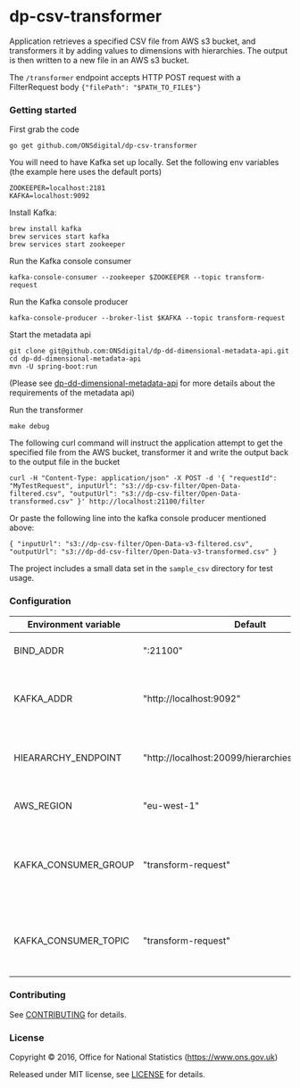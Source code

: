 dp-csv-transformer
================

Application retrieves a specified CSV file from AWS s3 bucket, and transformers it by adding values to dimensions with hierarchies.  The output is then written to a new file in an AWS s3 bucket.

The ```/transformer``` endpoint accepts HTTP POST request with a FilterRequest body ```{"filePath": "$PATH_TO_FILE$"}```

### Getting started

First grab the code

`go get github.com/ONSdigital/dp-csv-transformer`

You will need to have Kafka set up locally. Set the following env variables (the example here uses the default ports)

```
ZOOKEEPER=localhost:2181
KAFKA=localhost:9092
```

Install Kafka:

```
brew install kafka
brew services start kafka
brew services start zookeeper
```

Run the Kafka console consumer
```
kafka-console-consumer --zookeeper $ZOOKEEPER --topic transform-request
```

Run the Kafka console producer
```
kafka-console-producer --broker-list $KAFKA --topic transform-request
```

Start the metadata api
```
git clone git@github.com:ONSdigital/dp-dd-dimensional-metadata-api.git
cd dp-dd-dimensional-metadata-api
mvn -U spring-boot:run
```
(Please see [dp-dd-dimensional-metadata-api](https://github.com/ONSdigital/dp-dd-dimensional-metadata-api) 
for more details about the requirements of the metadata api)

Run the transformer
```
make debug
```

The following curl command will instruct the application attempt to get the specified file from the AWS bucket,
transformer it and write the output back to the output file in the bucket
```
curl -H "Content-Type: application/json" -X POST -d '{ "requestId": "MyTestRequest", inputUrl": "s3://dp-csv-filter/Open-Data-filtered.csv", "outputUrl": "s3://dp-csv-filter/Open-Data-transformed.csv" }' http://localhost:21100/filter
```
Or paste the following line into the kafka console producer mentioned above:
```
{ "inputUrl": "s3://dp-csv-filter/Open-Data-v3-filtered.csv", "outputUrl": "s3://dp-dd-csv-filter/Open-Data-v3-transformed.csv" }
```

The project includes a small data set in the `sample_csv` directory for test usage.

### Configuration

| Environment variable | Default                                                 | Description
| -------------------- | ------------------------------------------------------- | ----------------------------------------------------
| BIND_ADDR            | ":21100"                                                | The host and port to bind to.
| KAFKA_ADDR           | "http://localhost:9092"                                 | The Kafka address to request messages from.
| HIEARARCHY_ENDPOINT  | "http://localhost:20099/hierarchies/{hierarchy_id}"     | The endpoint to call to get hierarchy information.
| AWS_REGION           | "eu-west-1"                                             | The AWS region to use.
| KAFKA_CONSUMER_GROUP | "transform-request"                                     | The name of the Kafka group to read messages from.
| KAFKA_CONSUMER_TOPIC | "transform-request"                                     | The name of the Kafka topic to read messages from.

### Contributing

See [CONTRIBUTING](CONTRIBUTING.md) for details.

### License

Copyright ©‎ 2016, Office for National Statistics (https://www.ons.gov.uk)

Released under MIT license, see [LICENSE](LICENSE.md) for details.
